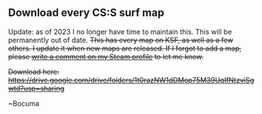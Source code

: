 ## Download every CS:S surf map

Update: as of 2023 I no longer have time to maintain this. This will be permanently out of date.
~~This has every map on KSF, as well as a few others. I update it when new maps are released. If I forgot to add a map, please [write a comment on my Steam profile](http://steamcommunity.com/profiles/76561198059389558) to let me know.~~

~~Download here: https://drive.google.com/drive/folders/1t0razNW1dDMop75M39UqIfNtzviSgwtd?usp=sharing</br>~~

~Bocuma
